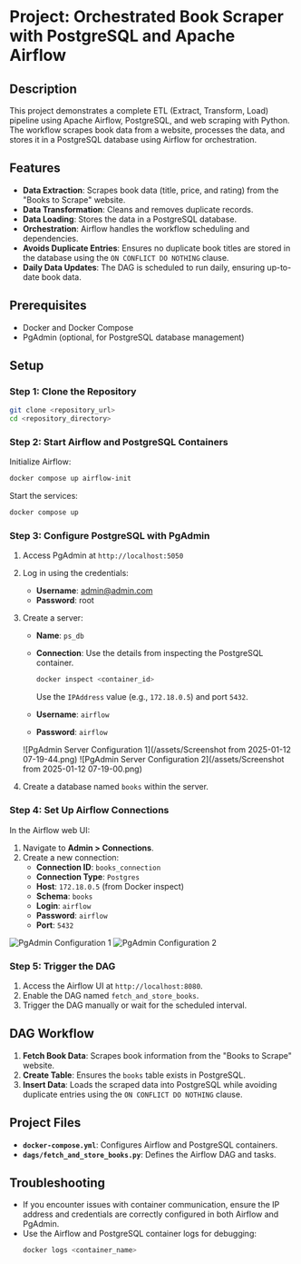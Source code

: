 # Project: Orchestrated Book Scraper with PostgreSQL and Apache Airflow

## Description
This project demonstrates a complete ETL (Extract, Transform, Load) pipeline using Apache Airflow, PostgreSQL, and web scraping with Python. The workflow scrapes book data from a website, processes the data, and stores it in a PostgreSQL database using Airflow for orchestration.

## Features
- **Data Extraction**: Scrapes book data (title, price, and rating) from the "Books to Scrape" website.
- **Data Transformation**: Cleans and removes duplicate records.
- **Data Loading**: Stores the data in a PostgreSQL database.
- **Orchestration**: Airflow handles the workflow scheduling and dependencies.
- **Avoids Duplicate Entries**: Ensures no duplicate book titles are stored in the database using the `ON CONFLICT DO NOTHING` clause.
- **Daily Data Updates**: The DAG is scheduled to run daily, ensuring up-to-date book data.

## Prerequisites
- Docker and Docker Compose
- PgAdmin (optional, for PostgreSQL database management)

## Setup

### Step 1: Clone the Repository
```bash
git clone <repository_url>
cd <repository_directory>
```

### Step 2: Start Airflow and PostgreSQL Containers
Initialize Airflow:
```bash
docker compose up airflow-init
```

Start the services:
```bash
docker compose up
```

### Step 3: Configure PostgreSQL with PgAdmin
1. Access PgAdmin at `http://localhost:5050`
2. Log in using the credentials:
   - **Username**: admin@admin.com
   - **Password**: root

3. Create a server:
   - **Name**: `ps_db`
   - **Connection**: Use the details from inspecting the PostgreSQL container.
     ```bash
     docker inspect <container_id>
     ```
     Use the `IPAddress` value (e.g., `172.18.0.5`) and port `5432`.

   - **Username**: `airflow`
   - **Password**: `airflow`

   ![PgAdmin Server Configuration 1](/assets/Screenshot from 2025-01-12 07-19-44.png)
   ![PgAdmin Server Configuration 2](/assets/Screenshot from 2025-01-12 07-19-00.png)

4. Create a database named `books` within the server.

### Step 4: Set Up Airflow Connections
In the Airflow web UI:
1. Navigate to **Admin > Connections**.
2. Create a new connection:
   - **Connection ID**: `books_connection`
   - **Connection Type**: `Postgres`
   - **Host**: `172.18.0.5` (from Docker inspect)
   - **Schema**: `books`
   - **Login**: `airflow`
   - **Password**: `airflow`
   - **Port**: `5432`
   
  ![PgAdmin Configuration 1](./Screenshot%20from%202025-01-12%2007-19-44.png)
  ![PgAdmin Configuration 2](./Screenshot%20from%202025-01-12%2007-19-00.png)

### Step 5: Trigger the DAG
1. Access the Airflow UI at `http://localhost:8080`.
2. Enable the DAG named `fetch_and_store_books`.
3. Trigger the DAG manually or wait for the scheduled interval.

## DAG Workflow
1. **Fetch Book Data**: Scrapes book information from the "Books to Scrape" website.
2. **Create Table**: Ensures the `books` table exists in PostgreSQL.
3. **Insert Data**: Loads the scraped data into PostgreSQL while avoiding duplicate entries using the `ON CONFLICT DO NOTHING` clause.

## Project Files
- **`docker-compose.yml`**: Configures Airflow and PostgreSQL containers.
- **`dags/fetch_and_store_books.py`**: Defines the Airflow DAG and tasks.

## Troubleshooting
- If you encounter issues with container communication, ensure the IP address and credentials are correctly configured in both Airflow and PgAdmin.
- Use the Airflow and PostgreSQL container logs for debugging:
  ```bash
  docker logs <container_name>
  ```



